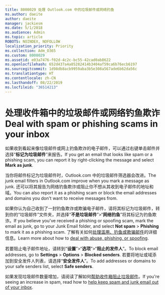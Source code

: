 ```yaml
---
title: 8000029 处理 Outlook.com 中的垃圾邮件或网络钓鱼
ms.author: daeite
author: daeite
manager: jackiesm
ms.date: 5/1/2018
ms.audience: Admin
ms.topic: article
ROBOTS: NOINDEX, NOFOLLOW
localization_priority: Priority
ms.collection: Adm_O365
ms.custom: 8000029
ms.assetid: e03a7476-f02d-4c2c-bc55-42cad0ab8622
ms.openlocfilehash: 652d437a4a85282414b3404af59ca6b76ecb6197
ms.sourcegitcommit: 1d98db8acb9959aba3b5e308a567ade6b62da56c
ms.translationtype: HT
ms.contentlocale: zh-CN
ms.lasthandoff: 08/22/2019
ms.locfileid: "36514213"
---
```

# <a name="deal-with-spam-or-phishing-scams-in-your-inbox"></a><span data-ttu-id="cebe2-102">处理收件箱中的垃圾邮件或网络钓鱼欺诈</span><span class="sxs-lookup"><span data-stu-id="cebe2-102">Deal with spam or phishing scams in your inbox</span></span>

<span data-ttu-id="cebe2-103">如果收到看起来像垃圾邮件或网上钓鱼欺诈的电子邮件，可以通过右键单击邮件并选择“**标记为垃圾邮件**”来报告。</span><span class="sxs-lookup"><span data-stu-id="cebe2-103">If you get an email that looks like spam or a phishing scam, you can report it by right-clicking the message and select **Mark as junk**.</span></span> 
  
<span data-ttu-id="cebe2-104">当你将邮件标记为垃圾邮件时，Outlook.com 中的垃圾邮件筛选器会改进。</span><span class="sxs-lookup"><span data-stu-id="cebe2-104">The junk email filters in Outlook.com improve when you mark a message as junk.</span></span> <span data-ttu-id="cebe2-105">还可以将其报告为网络钓鱼欺诈或阻止你不想从其收到电子邮件的地址和域。</span><span class="sxs-lookup"><span data-stu-id="cebe2-105">You can also report it as a phishing scam or block the email addresses and domains you don't want to receive messages from.</span></span>
  
<span data-ttu-id="cebe2-106">如果你认为自己收到了一封钓鱼欺诈或欺骗电子邮件，请将其标记为垃圾邮件，转到你的“垃圾邮件”文件夹，并选择“**不是垃圾邮件**”\>“**网络钓鱼**”将其标记为钓鱼欺诈。</span><span class="sxs-lookup"><span data-stu-id="cebe2-106">If you believe you've received a phishing or spoofing scam, mark the email as junk, go to your Junk Email folder, and select **Not spam** \> **Phishing** to mark it as a phishing scam.</span></span> <span data-ttu-id="cebe2-107">了解有关如何[处理滥用、钓鱼或欺骗邮件](https://go.microsoft.com/fwlink/p/?linkid=873139)的详细信息。</span><span class="sxs-lookup"><span data-stu-id="cebe2-107">Learn more about how to [deal with abuse, phishing, or spoofing](https://go.microsoft.com/fwlink/p/?linkid=873139).</span></span>
  
<span data-ttu-id="cebe2-108">若要阻止电子邮件地址，请转到“**设置**”\>“**选项**”\>“**阻止的发件人**”。</span><span class="sxs-lookup"><span data-stu-id="cebe2-108">To block email addresses, go to **Settings** \> **Options** \> **Blocked senders**.</span></span> <span data-ttu-id="cebe2-109">若要将地址或域添加到安全发件人列表，请选择“**安全发件人**”。</span><span class="sxs-lookup"><span data-stu-id="cebe2-109">To add addresses or domains to your safe senders list, select **Safe senders**.</span></span> 
  
<span data-ttu-id="cebe2-110">如果发现垃圾邮件数量增加，请阅读了解如何[帮助收件箱阻止垃圾邮件](https://go.microsoft.com/fwlink/p/?linkid=873140)。</span><span class="sxs-lookup"><span data-stu-id="cebe2-110">If you're seeing an increase in spam, read how to [help keep spam and junk email out of your inbox](https://go.microsoft.com/fwlink/p/?linkid=873140).</span></span>
  

